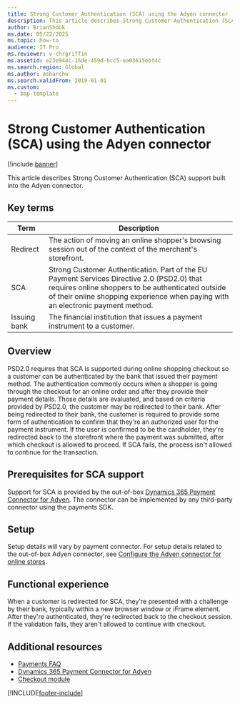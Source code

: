 ```yaml
---
title: Strong Customer Authentication (SCA) using the Adyen connector
description: This article describes Strong Customer Authentication (SCA) in the storefront checkout.
author: BrianShook
ms.date: 05/22/2025
ms.topic: how-to
audience: IT Pro
ms.reviewer: v-chrgriffin
ms.assetid: e23e944c-15de-459d-bcc5-ea03615ebf4c
ms.search.region: Global
ms.author: asharchw
ms.search.validFrom: 2019-01-01
ms.custom: 
  - bap-template
---
```


# Strong Customer Authentication (SCA) using the Adyen connector


[!include [banner](../../finance/includes/banner.md)]

This article describes Strong Customer Authentication (SCA) support built into the Adyen connector.

## Key terms

| Term | Description |
|---|---|
| Redirect | The action of moving an online shopper's browsing session out of the context of the merchant's storefront. |
| SCA | Strong Customer Authentication. Part of the EU Payment Services Directive 2.0 (PSD2.0) that requires online shoppers to be authenticated outside of their online shopping experience when paying with an electronic payment method. |
| Issuing bank | The financial institution that issues a payment instrument to a customer. |

## Overview

PSD2.0 requires that SCA is supported during online shopping checkout so a customer can be authenticated by the bank that issued their payment method. The authentication commonly occurs when a shopper is going through the checkout for an online order and after they provide their payment details. Those details are evaluated, and based on criteria provided by PSD2.0, the customer may be redirected to their bank. After being redirected to their bank, the customer is required to provide some form of authentication to confirm that they're an authorized user for the payment instrument. If the user is confirmed to be the cardholder, they're redirected back to the storefront where the payment was submitted, after which checkout is allowed to proceed. If SCA fails, the process isn't allowed to continue for the transaction.

## Prerequisites for SCA support

Support for SCA is provided by the out-of-box [Dynamics 365 Payment Connector for Adyen](adyen-connector.md?tabs=8-1-3). The connector can be implemented by any third-party connector using the payments SDK.

## Setup

Setup details will vary by payment connector. For setup details related to the out-of-box Adyen connector, see [Configure the Adyen connector for online stores](adyen-connector-setup.md#configure-the-adyen-connector-for-online-stores). 

## Functional experience

When a customer is redirected for SCA, they're presented with a challenge by their bank, typically within a new browser window or iFrame element. After they're authenticated, they're redirected back to the checkout session. If the validation fails, they aren't allowed to continue with checkout. 

## Additional resources

- [Payments FAQ](/dynamics365/unified-operations/retail/dev-itpro/payments-retail)
- [Dynamics 365 Payment Connector for Adyen](adyen-connector.md?tabs=8-1-3)
- [Checkout module](../add-checkout-module.md)


[!INCLUDE[footer-include](../../includes/footer-banner.md)]
